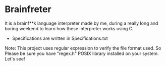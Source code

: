 # Brainfreter

It is a brainf**k language interpreter made by me, during a really long and boring weekend to learn how these interpreter works using C.

* Specifications are written in Specifications.txt

Note: This project uses regular expression to verify the file format used. So Please be sure you have "regex.h" POSIX library installed on your system.  Let's see!
